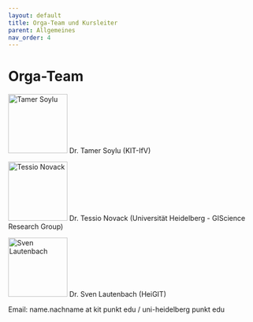 ```yaml
---
layout: default
title: Orga-Team und Kursleiter
parent: Allgemeines
nav_order: 4
---
```


# Orga-Team
<p>
<img src="https://raw.githubusercontent.com/heikalab/urbandatascience/main/images/soylu.jpg" alt="Tamer Soylu" style="align:left;  width:120px;height:120px;">
Dr. Tamer Soylu (KIT-IfV)

<p>
<img src="https://raw.githubusercontent.com/heikalab/urbandatascience/main/images/novack.png" alt="Tessio Novack" style="align:left; width:120px;height:120px;">
Dr. Tessio Novack (Universität Heidelberg - GIScience Research Group)

<p>
<img src="https://raw.githubusercontent.com/heikalab/urbandatascience/main/images/lautenbach.jpg" alt="Sven Lautenbach" style="align:left; width:120px;height:120px;">
Dr. Sven Lautenbach (HeiGIT)
</p> 

<p>Email: name.nachname at kit punkt edu / uni-heidelberg punkt edu </p>
